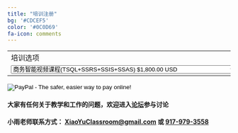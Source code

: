 ```yaml
---
title: "培训注册"
bg: '#CDCEF5'
color: '#0C0D69'
fa-icon: comments
---
```


<form target="paypal" action="https://www.paypal.com/cgi-bin/webscr" method="post">
<input type="hidden" name="cmd" value="_s-xclick">
<input type="hidden" name="hosted_button_id" value="W78FCCXF77HJQ">
<table>
<tr><td><input type="hidden" name="on0" value="&#22521;&#35757;&#36873;&#39033;">&#22521;&#35757;&#36873;&#39033;</td></tr><tr><td><select name="os0">
	<option value="&#21830;&#21153;&#26234;&#33021;&#35270;&#39057;&#35838;&#31243;(TSQL+SSRS+SSIS+SSAS)">&#21830;&#21153;&#26234;&#33021;&#35270;&#39057;&#35838;&#31243;(TSQL+SSRS+SSIS+SSAS) $1,800.00 USD</option>
	<option value="&#19968;&#23545;&#19968;&#38754;&#35797;&#36741;&#23548;(Mock interviews, Customized resume, HR advice)">&#19968;&#23545;&#19968;&#38754;&#35797;&#36741;&#23548;(Mock interviews, Customized resume, HR advice) $2,000.00 USD</option>
	<option value="&#19978;&#23703;&#23454;&#26102;&#25216;&#26415;&#25903;&#25345;(&#27599;&#26376;)">&#19978;&#23703;&#23454;&#26102;&#25216;&#26415;&#25903;&#25345;(&#27599;&#26376;) $2,000.00 USD</option>
</select> </td></tr>
</table>
<input type="hidden" name="currency_code" value="USD">
<input type="image" src="https://www.paypalobjects.com/en_US/i/btn/btn_cart_LG.gif" border="0" name="submit" alt="PayPal - The safer, easier way to pay online!">
<img alt="" border="0" src="https://www.paypalobjects.com/en_US/i/scr/pixel.gif" width="1" height="1">
</form>


#### 大家有任何关于教学和工作的问题，欢迎进入<a href="http://forum.xiaoyuclassroom.com" style="font-weight: bold;">论坛</a>参与讨论

#### 小雨老师联系方式： <XiaoYuClassroom@gmail.com> 或 <a href="tel:+19179793558">917-979-3558</a>
